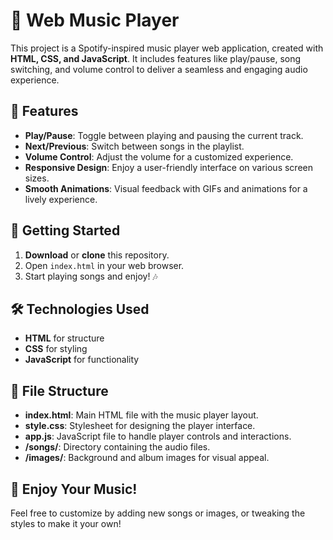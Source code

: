 # 🎵 Web Music Player

This project is a Spotify-inspired music player web application, created with **HTML, CSS, and JavaScript**. It includes features like play/pause, song switching, and volume control to deliver a seamless and engaging audio experience.

## 🌟 Features

- **Play/Pause**: Toggle between playing and pausing the current track.
- **Next/Previous**: Switch between songs in the playlist.
- **Volume Control**: Adjust the volume for a customized experience.
- **Responsive Design**: Enjoy a user-friendly interface on various screen sizes.
- **Smooth Animations**: Visual feedback with GIFs and animations for a lively experience.

## 🚀 Getting Started

1. **Download** or **clone** this repository.
2. Open `index.html` in your web browser.
3. Start playing songs and enjoy! 🎶

## 🛠️ Technologies Used

- **HTML** for structure
- **CSS** for styling
- **JavaScript** for functionality

## 📂 File Structure

- **index.html**: Main HTML file with the music player layout.
- **style.css**: Stylesheet for designing the player interface.
- **app.js**: JavaScript file to handle player controls and interactions.
- **/songs/**: Directory containing the audio files.
- **/images/**: Background and album images for visual appeal.

## 🎉 Enjoy Your Music!

Feel free to customize by adding new songs or images, or tweaking the styles to make it your own!
